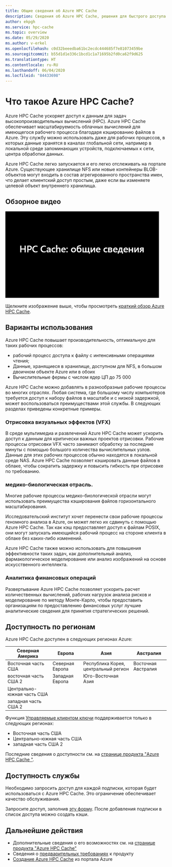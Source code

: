 ```yaml
---
title: Общие сведения об Azure HPC Cache
description: Сведения об Azure HPC Cache, решения для быстрого доступа к файлам для высокопроизводительных вычислений
author: ekpgh
ms.service: hpc-cache
ms.topic: overview
ms.date: 05/29/2020
ms.author: v-erkel
ms.openlocfilehash: c0d32beeedba61bc2ecdc444685f7e81073459be
ms.sourcegitcommit: b55d1d1e336c1bcd1c1a71695b2fd0ca62f9d625
ms.translationtype: HT
ms.contentlocale: ru-RU
ms.lasthandoff: 06/04/2020
ms.locfileid: "84433698"
---
```

# <a name="what-is-azure-hpc-cache"></a>Что такое Azure HPC Cache?

Azure HPC Cache ускоряет доступ к данным для задач высокопроизводительных вычислений (HPC). Azure HPC Cache обеспечивает масштабируемость облачных вычислений для имеющегося рабочего процесса благодаря кэшированию файлов в Azure. Эту службу можно использовать даже для рабочих процессов, в которых данные хранятся в каналах глобальной сети, например в локальной среде запоминающих устройств, подключаемых к сети, центра обработки данных.

Azure HPC Cache легко запускается и его легко отслеживать на портале Azure. Существующее хранилище NFS или новые контейнеры BLOB-объектов могут входить в состав агрегированного пространства имен, что делает клиентский доступ простым, даже если вы изменяете целевой объект внутреннего хранилища.

## <a name="overview-video"></a>Обзорное видео

[![Эскиз видеоролика. Обзор Azure HPC Cache — щелкните, чтобы посетить страницу видео](media/video-1-overview.png)](https://azure.microsoft.com/resources/videos/hpc-cache-overview/)

Щелкните изображение выше, чтобы просмотреть [краткий обзор Azure HPC Cache](https://azure.microsoft.com/resources/videos/hpc-cache-overview/).

## <a name="use-cases"></a>Варианты использования

Azure HPC Cache повышает производительность, оптимальную для таких рабочих процессов:

* рабочий процесс доступа к файлу с интенсивными операциями чтения;
* Данные, хранящиеся в хранилище, доступном для NFS, в большом двоичном объекте Azure или в обоих
* Вычислительные фермы с числом ядер ЦП до 75 000

Azure HPC Cache можно добавлять в разнообразные рабочие процессы во многих отраслях. Любая система, где большому числу компьютеров требуется доступ к набору файлов в масштабе и с низкой задержкой, может воспользоваться преимуществами этой службы. В следующих разделах приведены конкретные примеры.

### <a name="visual-effects-vfx-rendering"></a>Отрисовка визуальных эффектов (VFX)

В среде мультимедиа и развлечений Azure HPC Cache может ускорить доступ к данным для критически важных проектов отрисовки. Рабочие процессы отрисовки VFX часто занимают обработку за последние минуты с помощью большого количества вычислительных узлов. Данные для этих рабочих процессов обычно находятся в локальной среде NAS. Azure HPC Cache позволяет кэшировать данные файлов в облаке, чтобы сократить задержку и повысить гибкость при отрисовке по требованию.

### <a name="life-sciences"></a>медико-биологическая отрасль.

Многие рабочие процессы медико-биологической отрасли могут использовать преимущества кэширования файлов горизонтального масштабирования.

Исследовательский институт хочет перенести свои рабочие процессы геномного анализа в Azure, он может легко их сдвинуть с помощью Azure HPC Cache. Так как кэш предоставляет доступ к файлам POSIX, они могут запускать имеющийся рабочий процесс на стороне клиента в облаке без каких-либо изменений.

Azure HPC Cache также можно использовать для повышения эффективности таких задач, как дополнительный анализ, фармакологическое моделирование или анализ изображений на основе искусственного интеллекта.

### <a name="financial-services-analytics"></a>Аналитика финансовых операций

Развертывание Azure HPC Cache позволяет ускорить расчет количественных вычислений, рабочих нагрузок анализа рисков и моделирование по методу Монте-Карло, чтобы предоставить организациям по предоставлению финансовых услуг лучшие аналитические сведения для принятия стратегических решений.

## <a name="region-availability"></a>Доступность по регионам

Azure HPC Cache доступен в следующих регионах Azure:

| Северная Америка      | Европа         | Азия            | Австралия      |
|--------------------|----------------|-----------------|----------------|
| Восточная часть США            | Северная Европа   | Республика Корея, центральный регион   | Восточная Австралия |
| восточная часть США 2          | Западная Европа    | Юго-Восточная Азия  |               |
| Центрально-южная часть США | | | |
| западная часть США 2        | | | |

Функция [Управляемые клиентом ключи](customer-keys.md) поддерживается только в следующих регионах:

* Восточная часть США
* Центрально-южная часть США
* западная часть США 2

Последние сведения о доступности см. на [странице продукта "Azure HPC Cache "](https://azure.microsoft.com/services/hpc-cache).

## <a name="service-availability"></a>Доступность службы

Необходимо запросить доступ для каждой подписки, которая будет использоваться с Azure HPC Cache. Это ограничение обеспечивает качество обслуживания.

Запросите доступ, заполнив [эту форму](https://aka.ms/onboard-hpc-cache). После добавления подписки в список доступа можно создать кэши.

## <a name="next-steps"></a>Дальнейшие действия

* Дополнительные сведения о его возможностях см. на [странице продукта "Azure HPC Cache"](https://azure.microsoft.com/services/hpc-cache)
* Сведения о [предварительных требованиях](hpc-cache-prereqs.md) к продукту
* [Создание Azure HPC Cache](hpc-cache-create.md) из портала Azure
